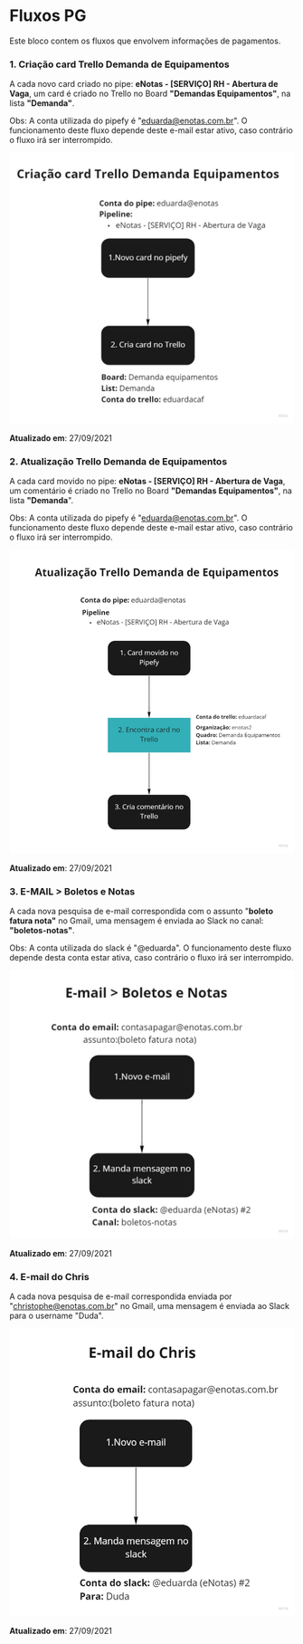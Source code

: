 # Fluxos PG

Este bloco contem os fluxos que envolvem informações de pagamentos.

### 1. Criação card Trello Demanda de Equipamentos

A cada novo card criado no pipe: **eNotas - [SERVIÇO] RH - Abertura de Vaga**, um card é criado no Trello no Board **"Demandas Equipamentos"**, na lista **"Demanda"**.

Obs: A conta utilizada do pipefy é "eduarda@enotas.com.br". O funcionamento deste fluxo depende deste e-mail estar ativo, caso contrário o fluxo irá ser interrompido.

![Fluxo_26](https://github.com/eNotas/1.Fluxos_Zapier/blob/main/imagens/Fluxo_26.jpg)

**Atualizado em**: 27/09/2021

### 2. Atualização Trello Demanda de Equipamentos

A cada card movido no pipe: **eNotas - [SERVIÇO] RH - Abertura de Vaga**, um comentário é criado no Trello no Board **"Demandas Equipamentos"**, na lista **"Demanda**".

Obs: A conta utilizada do pipefy é "eduarda@enotas.com.br". O funcionamento deste fluxo depende deste e-mail estar ativo, caso contrário o fluxo irá ser interrompido. 

![Fluxo_23](https://github.com/eNotas/1.Fluxos_Zapier/blob/main/imagens/Fluxo_23.jpg)

**Atualizado em**: 27/09/2021

### 3. E-MAIL > Boletos e Notas

A cada nova pesquisa de e-mail correspondida com o assunto "**boleto fatura nota"** no Gmail, uma mensagem é enviada ao Slack no canal: **"boletos-notas"**.

Obs: A conta utilizada do slack é "@eduarda". O funcionamento deste fluxo depende desta conta estar ativa, caso contrário o fluxo irá ser interrompido. 

![Fluxo_24](https://github.com/eNotas/1.Fluxos_Zapier/blob/main/imagens/Fluxo_24.jpg)

**Atualizado em**: 27/09/2021

### 4. E-mail do Chris

A cada nova pesquisa de e-mail correspondida enviada por "christophe@enotas.com.br" no Gmail, uma mensagem é enviada ao Slack para o username "Duda".

![Fluxo_25](https://github.com/eNotas/1.Fluxos_Zapier/blob/main/imagens/Fluxo_25.jpg)

**Atualizado em**: 27/09/2021
